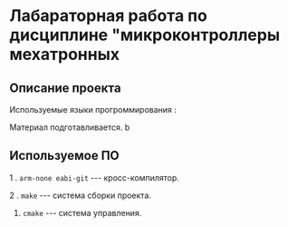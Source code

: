 # Лабараторная работа по дисциплине "микроконтроллеры мехатронных 
## Описание проекта 

 Используемые языки прогроммирования :

  Материал подготавливается.  b

## Иcпользуемое ПО

 1 . `arm-none eabi-git` --- кросс-компилятор.

 2 . `make` --- система сборки проекта. 

  1. `cmake` --- система управления. 


  <!--- Comments 
 1)_ ctrl+ ё - для открытия терминала  
 2) Язык маркдаун - язак разметки 
 для создание прошивки нужен кросс компилятор 
 arm-none-eabi-g++^C
 arm- архитектура процсессора 
 none-отсутствие системы 
 g++- 
   arm
    git --version---система контроля версий 
    cmake --version--- система сборки
    make --version---
    arm-none-eabi-g++ --version
    cd-chanche directory
    cd 133/mk/1 ---для создания пар
    git config user.name "Болдин Дмитрий 133 "---  для созданяи репризитория.
     git log--- показывает историю комитов в терминале

     git log --oneline--- для краткой запипси 
     git checkout--- для получения чего-то из хранилища(всё что было отслежино b сохранено)
     git checkout main --- для отката на самую последнюю точку 

     ---1)Папка  (ctrl+h для открытия скрытых папок- где есть репризиторйи)
      |
      |
      |
     add"+"-ик возле файла
      |
      |
      |  
      V   
     ---2)ИНдекс(stage)
      |
      |
      |
    commit
      |
      |
      | 
      V
     ---3)РЕпризиторий хранение стории папок  
    НУжно 2действ
       1) мы просим ситему и просим создать о том какие 
          
!>
